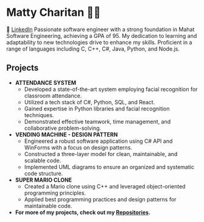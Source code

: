 # Matty Charitan 👨‍💻
💼 [LinkedIn](https://www.linkedin.com/in/mattycharitan/) 
Passionate software engineer with a strong foundation in Mahat Software Engineering, achieving a GPA of 95. My dedication to learning and adaptability to new technologies drive to enhance my skills. Proficient in a range of languages including C, C++, C#, Java, Python, and Node.js.  
## Projects
- **ATTENDANCE SYSTEM**
  - Developed a state-of-the-art system employing facial recognition for classroom attendance.
  - Utilized a tech stack of C#, Python, SQL, and React.
  - Gained expertise in Python libraries and facial recognition techniques.
  - Demonstrated effective teamwork, time management, and collaborative problem-solving.
- **VENDING MACHINE - DESIGN PATTERN**
  - Engineered a robust software application using C# API and WinForms with a focus on design patterns.
  - Constructed a three-layer model for clean, maintainable, and scalable code.
  - Implemented UML diagrams to ensure an organized and systematic code structure.
- **SUPER MARIO CLONE**
  - Created a Mario clone using C++ and leveraged object-oriented programming principles.
  - Applied best programming practices and design patterns for maintainable code.
- **For more of my projects, check out my [Repositories](https://github.com/mattyCharitan?tab=repositories).**
